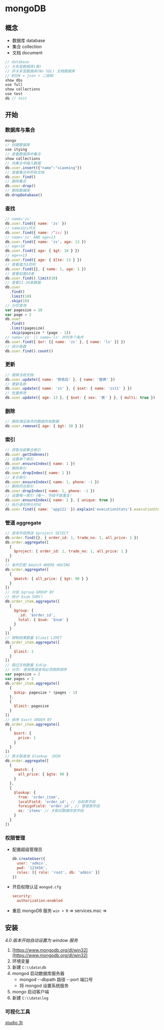 # mongoDB

## 概念

- 数据库 database
- 集合 collection
- 文档 document

```js
// database
// 关系型数据库(表)
// 非关系型数据库(No SQL) 文档数据库
// BSON = json + 二级制
show dbs
use full
show collections
use test
db // test
```

## 开始

### 数据库与集合

```js
mongo
// 创建数据库
use itying
// 查看数据库中集合
show collections
// 向集合中插入数据
db.user.insert({"name":"xiaoming"})
// 查看集合中所有文档
db.user.find()
// 删除集合
db.user.drop()
// 删除数据库
db.dropDatabase()
```

### 查找

```js
// name='zs'
db.user.find({ name: 'zs' })
// name以zs开头
db.user.find({ name: /^zs/ })
// name='zs' AND age=13
db.user.find({ name: 'zs', age: 13 })
// age>18
db.user.find({ age: { $gt: 18 } })
// age<=13
db.user.find({ age: { $lte: 13 } })
// 查看值为1的列
db.user.find({}, { name: 1, age: 1 })
// 查看前面10条
db.user.find().limit(10)
// 查看11-20条数据
db.user
  .find()
  .limit(10)
  .skip(10)
// 分页查询
var pagesize = 10
var page = 2
db.user
  .find()
  .limit(pagesize)
  .skip(pagesize * (page - 1))
// name='zs' || name='ls' 并列多个条件
db.user.find({ $or: [{ name: 'zs' }, { name: 'ls' }] })
// 统计条数
db.user.find().count()
```

### 更新

```js
// 替换当前文档
db.user.update({ name: '修改后' }, { name: '替换' })
// 更新名称
db.user.update({ name: 'zs' }, { $set: { name: 'zs11' } })
// 批量修改
db.user.update({ age: 13 }, { $set: { sex: '男' } }, { multi: true })
```

### 删除

```js
// 删除满足条件的数据所有数据
db.user.remove({ age: { $gt: 30 } })
```

### 索引

```js
// 获取当前集合索引
db.user.getIndexes()
// 设置单个索引
db.user.ensureIndex({ name: 1 })
// 删除索引
db.user.dropIndex({ name: 1 })
// 复合索引
db.user.ensureIndex({ name: 1, phone: -1 })
// 删除符合索引
db.user.dropIndex({ name: 1, phone: -1 })
// 设置唯一索引（唯一：字段不能重复）
db.user.ensureIndex({ name: 1 }, { unique: true })
// 执行语句所化时间
db.user.find({ name: 'app121' }).explain('executionStats').executionStats.executionTimeMillis
```

### 管道 aggregate

```js
// 查询字段筛选 $project SElECT
db.order.find({}, { order_id: 1, trade_no: 1, all_price: 1 })
db.order.aggregate([
  {
    $project: { order_id: 1, trade_no: 1, all_price: 1 }
  }
])
// 条件匹配 $match WHERE HAVING
db.order.aggregate([
  {
    $match: { all_price: { $gt: 90 } }
  }
])
// 分组 $group GROUP BY
// 统计 $sum SUM()
db.order_item.aggregate([
  {
    $group: {
      _id: '$order_id',
      total: { $sum: '$num' }
    }
  }
])
// 限制结果数量 $limit LIMIT
db.order_item.aggregate([
  {
    $limit: 2
  }
])
// 跳过文档数量 $skip
// 分页: 使用管道查询必须按照顺序
var pagesize = 2
var pages = 2
db.order_item.aggregate([
  {
    $skip: pagesize * (pages - 1)
  },
  {
    $limit: pagesize
  }
])
// 排序 $sort ORDER BY
db.order_item.aggregate([
  {
    $sort: {
      price: 1
    }
  }
])
// 表关联查询 $lookup  JOIN
db.order.aggregate([
  {
    $match: {
      all_price: { $gte: 90 }
    }
  },
  {
    $lookup: {
      from: 'order_item',
      localField: 'order_id', // 当前表字段
      foreignField: 'order_id', // 管理表字段
      as: 'items' // 关联后数据存放字段
    }
  }
])
```

### 权限管理

- 配置超级管理员

  ```js
  db.createUser({
    user: 'admin',
    pwd: '123456',
    roles: [{ role: 'root', db: 'admin' }]
  })
  ```

- 开启权限认证
  `mongod.cfg`

  ```cfg
  security:
    authorization:enabled
  ```

- 重启 mongoDB 服务
  `win + R` => services.msc =>

## 安装

_4.0 版本开始自动设置为 window 服务_

1. [https://www.mongodb.org/dl/win32](https://www.mongodb.org/dl/win32)
2. 环境变量
3. 新建 `C:\\data\db`
4. mongod 启动数据库服务器
   - mongod --dbpath 路径 --port 端口号
   - 将 mongod 设置系统服务
5. mongo 启动客户端
6. 新建 `C:\\data\log`

### 可视化工具

[studio 3t](https://robomongo.org/)

